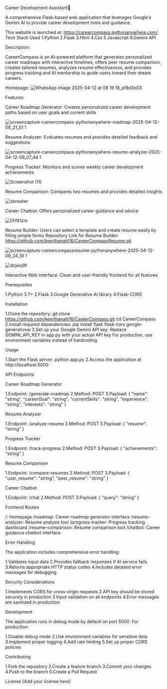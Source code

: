 Career Development Assistant📃

A comprehensive Flask-based web application that leverages Google's Gemini AI to provide career development tools and guidance.

This website is launched at: https://careercompass.pythonanywhere.com/
Tech Stack Used
1.Python
2.Flask
3.Html
4.Css
5.Javascript
6.Gemini API

Description:

CareerCompass is an AI-powered platform that generates personalized career roadmaps with interactive timelines, offers peer resume comparison, creates tailored resumes, analyzes resume effectiveness, and provides progress tracking and AI mentorship to guide users toward their dream careers.

Homepage:
![WhatsApp Image 2025-04-12 at 08 19 18_af8d3e03](https://github.com/user-attachments/assets/98827e47-0398-4348-b594-0c6d5954693c)


Features:

Career Roadmap Generator: Creates personalized career development paths based on user goals and current skills

![screencapture-careercompass-pythonanywhere-roadmap-2025-04-12-08_21_51 1](https://github.com/user-attachments/assets/103a69f3-0347-4e45-b08c-fb1ca5f6c208)


Resume Analyzer: Evaluates resumes and provides detailed feedback and suggestions

![screencapture-careercompass-pythonanywhere-resume-analyzer-2025-04-12-09_07_44 1](https://github.com/user-attachments/assets/50641342-9759-47d5-9df9-0949ec9c3bde)


Progress Tracker: Monitors and scores weekly career development achievements

![Screenshot (11)](https://github.com/user-attachments/assets/1b972e95-f0d9-4414-a984-c9a575183283)


Resume Comparison: Compares two resumes and provides detailed insights

![zbroalwr](https://github.com/user-attachments/assets/a45fcfee-8c1c-4637-ae9f-a6462fd34af7)


Career Chatbot: Offers personalized career guidance and advice

![l7rf81zm](https://github.com/user-attachments/assets/9ee50b99-34bb-4f5f-9320-3014766ace15)


Resume Builder: Users can select a template and create resume easily by filling simple forms Repository Link for Resume Builder: https://github.com/keerthanahl16/CareerCompassResume.git

![screencapture-careercompassresume-pythonanywhere-2025-04-12-09_24_19 1](https://github.com/user-attachments/assets/072125a0-5f36-44c4-b6c6-2e3551515b50)


![dcjeoj9f](https://github.com/user-attachments/assets/eab5cc9f-7cc6-47ec-a0dc-ec1c926a6bf7)


Interactive Web Interface: Clean and user-friendly frontend for all features

Prerequisites

1.Python 3.7+
2.Flask
3.Google Generative AI library
4.Flask-CORS

Installation

1.Clone the repository:
git clone https://github.com/keerthanahl16/CareerCompass.git
cd CareerCompass
2.Install required dependencies:
pip install flask flask-cors google-generativeai
3.Set up your Google Gemini API key:
Replace GEMINI_API_KEY in app.py with your actual API key
For production, use environment variables instead of hardcoding

Usage

1.Start the Flask server:
python app.py
2.Access the application at http://localhost:5000

API Endpoints

Career Roadmap Generator

1.Endpoint: /generate-roadmap
2.Method: POST
3.Payload:
{
    "name": "string",
    "careerGoal": "string",
    "currentSkills": "string",
    "experience": "string",
    "interests": "string"
}

Resume Analyzer

1.Endpoint: /analyze-resume
2.Method: POST
3.Payload:
{
    "resume": "string"
}

Progress Tracker

1.Endpoint: /track-progress
2.Method: POST
3.Payload:
{
    "achievements": "string"
}

Resume Comparison

1.Endpoint: /compare-resumes
2.Method: POST
3.Payload:
{
    "user_resume": "string",
    "peer_resume": "string"
}

Career Chatbot

1.Endpoint: /chat
2.Method: POST
3.Payload:
{
    "query": "string"
}

Frontend Routes

/: Homepage
/roadmap: Career roadmap generator interface
/resume-analyzer: Resume analysis tool
/progress-tracker: Progress tracking dashboard
/resume-comparison: Resume comparison tool
/chatbot: Career guidance chatbot interface

Error Handling

The application includes comprehensive error handling:

1.Validates input data
2.Provides fallback responses if AI service fails
3.Returns appropriate HTTP status codes
4.Includes detailed error messages for debugging

Security Considerations

1.Implements CORS for cross-origin requests
2.API key should be stored securely in production
3.Input validation on all endpoints
4.Error messages are sanitized in production

Development

The application runs in debug mode by default on port 5000. For production:

1.Disable debug mode
2.Use environment variables for sensitive data
3.Implement proper logging
4.Add rate limiting
5.Set up proper CORS policies

Contributing

1.Fork the repository
2.Create a feature branch
3.Commit your changes
4.Push to the branch
5.Create a Pull Request

License
[Add your license here]
